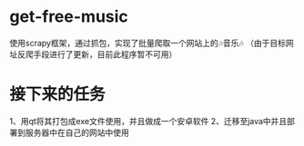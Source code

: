 # get-free-music
使用scrapy框架，通过抓包，实现了批量爬取一个网站上的🎶音乐🎶
（由于目标网址反爬手段进行了更新，目前此程序暂不可用）

# 接下来的任务
1、用qt将其打包成exe文件使用，并且做成一个安卓软件
2、迁移至java中并且部署到服务器中在自己的网站中使用
